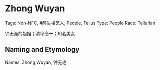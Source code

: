 # Zhong Wuyan

Tags: Non-NFC, #醉生楼艺人, People, Tellus
Type: People
Race: Tellurian

钟无涯的姐姐；清冷~~高干~~<!--(Comment) Wrong use of word-->；知名美女

## Naming and Etymology

Names: Zhong Wuyan, 钟无艳